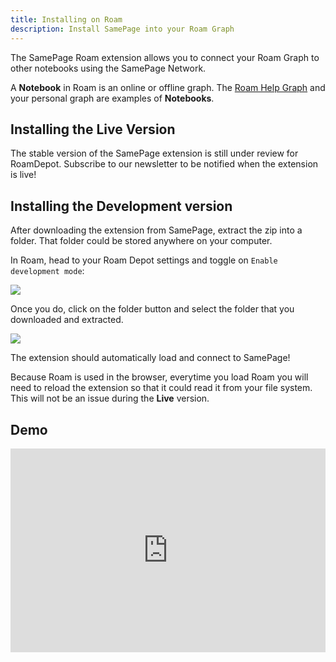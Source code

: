 ```yaml
---
title: Installing on Roam
description: Install SamePage into your Roam Graph
---
```


The SamePage Roam extension allows you to connect your Roam Graph to other notebooks using the SamePage Network. 

A **Notebook** in Roam is an online or offline graph. The [Roam Help Graph](https://roamresearch.com/#/app/help/page/fCaJekIoX) and your personal graph are examples of **Notebooks**.

## Installing the Live Version

The stable version of the SamePage extension is still under review for RoamDepot. Subscribe to our newsletter to be notified when the extension is live!

## Installing the Development version

After downloading the extension from SamePage, extract the zip into a folder. That folder could be stored anywhere on your computer.

In Roam, head to your Roam Depot settings and toggle on `Enable development mode`:

![](/images/install/roam-3.png)

Once you do, click on the folder button and select the folder that you downloaded and extracted.

![](/images/install/roam-4.png)

The extension should automatically load and connect to SamePage!

Because Roam is used in the browser, everytime you load Roam you will need to reload the extension so that it could read it from your file system. This will not be an issue during the **Live** version.

## Demo

<div style="position: relative; padding-bottom: 64.5933014354067%; height: 0;"><iframe src="https://www.loom.com/embed/0f755b4bb1d14f419e8382ea8cb9d220" frameborder="0" webkitallowfullscreen mozallowfullscreen allowfullscreen style="position: absolute; top: 0; left: 0; width: 100%; height: 100%;"></iframe></div>
